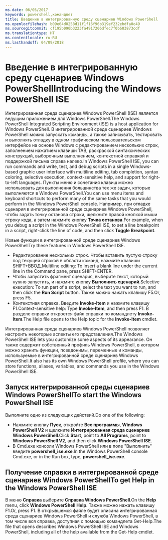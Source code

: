 ```yaml
---
ms.date: 06/05/2017
keywords: powershell,командлет
title: Введение в интегрированную среду сценариев Windows PowerShell
ms.openlocfilehash: b09e64d0258d11f1f16f96b319ef232ebdfa0c49
ms.sourcegitcommit: cf195b090b3223fa4917206dfec7f0b603873cdf
ms.translationtype: HT
ms.contentlocale: ru-RU
ms.lasthandoff: 04/09/2018
---
```

# <a name="introducing-the-windows-powershell-ise"></a><span data-ttu-id="39e0f-103">Введение в интегрированную среду сценариев Windows PowerShell</span><span class="sxs-lookup"><span data-stu-id="39e0f-103">Introducing the Windows PowerShell ISE</span></span>

<span data-ttu-id="39e0f-104">Интегрированная среда сценариев Windows PowerShell (ISE) является ведущим приложением для Windows PowerShell.</span><span class="sxs-lookup"><span data-stu-id="39e0f-104">The Windows PowerShell Integrated Scripting Environment (ISE) is a host application for Windows PowerShell.</span></span> <span data-ttu-id="39e0f-105">В интегрированной среде сценариев Windows PowerShell можно запускать команды, а также записывать, тестировать и выполнять отладку в одном графическом пользовательском интерфейсе на основе Windows с редактированием нескольких строк, заполнением нажатием клавиши TAB, раскраской синтаксических конструкций, выборочным выполнением, контекстной справкой и поддержкой письма справа налево.</span><span class="sxs-lookup"><span data-stu-id="39e0f-105">In Windows PowerShell ISE, you can run commands and write, test, and debug scripts in a single Windows-based graphic user interface with multiline editing, tab completion, syntax coloring, selective execution, context-sensitive help, and support for right-to-left languages.</span></span> <span data-ttu-id="39e0f-106">Пункты меню и сочетания клавиш можно использовать для выполнения большинства тех же задач, которые выполняются в Windows PowerShell.</span><span class="sxs-lookup"><span data-stu-id="39e0f-106">You can use menu items and keyboard shortcuts to perform many of the same tasks that you would perform in the Windows PowerShell console.</span></span> <span data-ttu-id="39e0f-107">Например, при отладке сценария в интегрированной среде сценариев Windows PowerShell, чтобы задать точку останова строки, щелкните правой кнопкой мыши строку кода, а затем нажмите кнопку **Точка останова**.</span><span class="sxs-lookup"><span data-stu-id="39e0f-107">For example, when you debug a script in the Windows PowerShell ISE, to set a line breakpoint in a script, right-click the line of code, and then click **Toggle Breakpoint**.</span></span>

<span data-ttu-id="39e0f-108">Новые функции в интегрированной среде сценариев Windows PowerShell</span><span class="sxs-lookup"><span data-stu-id="39e0f-108">Try these features in Windows PowerShell ISE.</span></span>

- <span data-ttu-id="39e0f-109">Редактирование нескольких строк. Чтобы вставить пустую строку под текущей строкой в области команд, нажмите клавиши SHIFT+ВВОД.</span><span class="sxs-lookup"><span data-stu-id="39e0f-109">Multiline editing: To insert a blank line under the current line in the Command pane, press SHIFT+ENTER.</span></span>
- <span data-ttu-id="39e0f-110">Чтобы запустить фрагмент сценария, выберите текст, который нужно запустить, и нажмите кнопку **Выполнить сценарий**.</span><span class="sxs-lookup"><span data-stu-id="39e0f-110">Selective execution: To run part of a script, select the text you want to run, and then click the **Run Script** button.</span></span> <span data-ttu-id="39e0f-111">Также можно нажать клавишу F5.</span><span class="sxs-lookup"><span data-stu-id="39e0f-111">Or, press F5.</span></span>
- <span data-ttu-id="39e0f-112">Контекстная справка. Введите **Invoke-Item** и нажмите клавишу F1.</span><span class="sxs-lookup"><span data-stu-id="39e0f-112">Context-sensitive help: Type **Invoke-Item**, and then press F1.</span></span> <span data-ttu-id="39e0f-113">В разделе справки откроется файл справки по командлету **Invoke-Item**.</span><span class="sxs-lookup"><span data-stu-id="39e0f-113">The Help file opens to the Help topic for the **Invoke-Item** cmdlet.</span></span>

<span data-ttu-id="39e0f-114">Интегрированная среда сценариев Windows PowerShell позволяет настроить некоторые аспекты его представления.</span><span class="sxs-lookup"><span data-stu-id="39e0f-114">The Windows PowerShell ISE lets you customize some aspects of its appearance.</span></span> <span data-ttu-id="39e0f-115">Он также содержит собственный профиль Windows PowerShell, в котором можно хранить функции, псевдонимы, переменные и команды, используемые в интегрированной среде сценариев Windows PowerShell.</span><span class="sxs-lookup"><span data-stu-id="39e0f-115">It also has its own Windows PowerShell profile, where you can store functions, aliases, variables, and commands you use in the Windows PowerShell ISE.</span></span>

## <a name="to-start-the-windows-powershell-ise"></a><span data-ttu-id="39e0f-116">Запуск интегрированной среды сценариев Windows PowerShell</span><span class="sxs-lookup"><span data-stu-id="39e0f-116">To start the Windows PowerShell ISE</span></span>

<span data-ttu-id="39e0f-117">Выполните одно из следующих действий.</span><span class="sxs-lookup"><span data-stu-id="39e0f-117">Do one of the following:</span></span>

- <span data-ttu-id="39e0f-118">Нажмите кнопку **Пуск**, откройте **Все программы**, **Windows PowerShell V2** и щелкните **Интегрированная среда сценариев Windows PowerShell**.</span><span class="sxs-lookup"><span data-stu-id="39e0f-118">Click **Start**, point to **All Programs**, point to **Windows PowerShell V2**, and then click **Windows PowerShell ISE**.</span></span>
- <span data-ttu-id="39e0f-119">В Cmd.exe консоли Windows PowerShell или в поле "Выполнить" введите **powershell_ise.exe**.</span><span class="sxs-lookup"><span data-stu-id="39e0f-119">In the Windows PowerShell console Cmd.exe, or in the Run box, type, **powershell_ise.exe**.</span></span>

## <a name="to-get-help-in-the-windows-powershell-ise"></a><span data-ttu-id="39e0f-120">Получение справки в интегрированной среде сценариев Windows PowerShell</span><span class="sxs-lookup"><span data-stu-id="39e0f-120">To get Help in the Windows PowerShell ISE</span></span>

<span data-ttu-id="39e0f-121">В меню **Справка** выберите **Справка Windows PowerShell**.</span><span class="sxs-lookup"><span data-stu-id="39e0f-121">On the **Help** menu, click **Windows PowerShell Help**.</span></span> <span data-ttu-id="39e0f-122">Также можно нажать клавишу F1.</span><span class="sxs-lookup"><span data-stu-id="39e0f-122">Or, press F1.</span></span> <span data-ttu-id="39e0f-123">В открывшемся файле будет описана интегрированная среда сценариев Windows PowerShell и служба Windows PowerShell, в том числе вся справка, доступная с помощью командлета Get-Help.</span><span class="sxs-lookup"><span data-stu-id="39e0f-123">The file that opens describes Windows PowerShell ISE and Windows PowerShell, including all of the help available from the Get-Help cmdlet.</span></span>